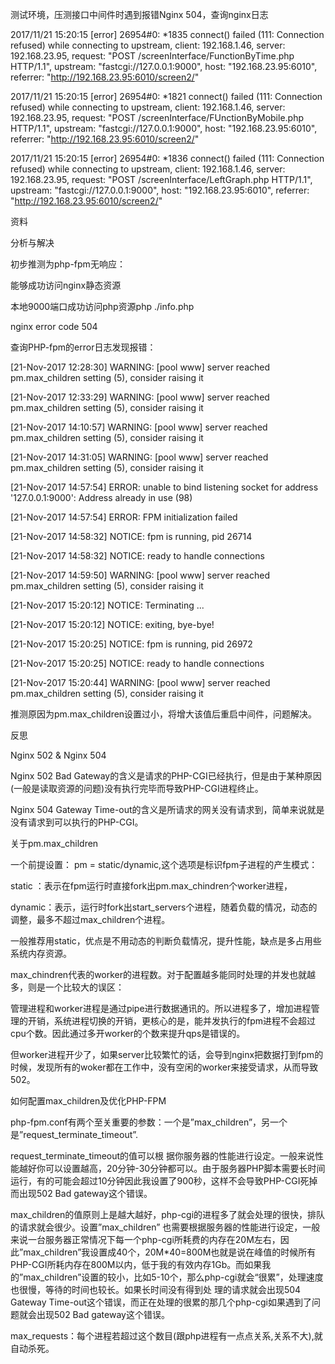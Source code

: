 测试环境，压测接口中间件时遇到报错Nginx 504，查询nginx日志

2017/11/21 15:20:15 \[error\] 26954\#0: \*1835 connect\(\) failed \(111: Connection refused\) while connecting to upstream, client: 192.168.1.46, server: 192.168.23.95, request: "POST /screenInterface/FunctionByTime.php HTTP/1.1", upstream: "fastcgi://127.0.0.1:9000", host: "192.168.23.95:6010", referrer: "http://192.168.23.95:6010/screen2/"

2017/11/21 15:20:15 \[error\] 26954\#0: \*1821 connect\(\) failed \(111: Connection refused\) while connecting to upstream, client: 192.168.1.46, server: 192.168.23.95, request: "POST /screenInterface/FUnctionByMobile.php HTTP/1.1", upstream: "fastcgi://127.0.0.1:9000", host: "192.168.23.95:6010", referrer: "http://192.168.23.95:6010/screen2/"

2017/11/21 15:20:15 \[error\] 26954\#0: \*1836 connect\(\) failed \(111: Connection refused\) while connecting to upstream, client: 192.168.1.46, server: 192.168.23.95, request: "POST /screenInterface/LeftGraph.php HTTP/1.1", upstream: "fastcgi://127.0.0.1:9000", host: "192.168.23.95:6010", referrer: "http://192.168.23.95:6010/screen2/"

资料

分析与解决

初步推测为php-fpm无响应：

能够成功访问nginx静态资源

本地9000端口成功访问php资源php ./info.php

nginx error code 504

查询PHP-fpm的error日志发现报错：

\[21-Nov-2017 12:28:30\] WARNING: \[pool www\] server reached pm.max\_children setting \(5\), consider raising it

\[21-Nov-2017 12:33:29\] WARNING: \[pool www\] server reached pm.max\_children setting \(5\), consider raising it

\[21-Nov-2017 14:10:57\] WARNING: \[pool www\] server reached pm.max\_children setting \(5\), consider raising it

\[21-Nov-2017 14:31:05\] WARNING: \[pool www\] server reached pm.max\_children setting \(5\), consider raising it

\[21-Nov-2017 14:57:54\] ERROR: unable to bind listening socket for address '127.0.0.1:9000': Address already in use \(98\)

\[21-Nov-2017 14:57:54\] ERROR: FPM initialization failed

\[21-Nov-2017 14:58:32\] NOTICE: fpm is running, pid 26714

\[21-Nov-2017 14:58:32\] NOTICE: ready to handle connections

\[21-Nov-2017 14:59:50\] WARNING: \[pool www\] server reached pm.max\_children setting \(5\), consider raising it

\[21-Nov-2017 15:20:12\] NOTICE: Terminating ...

\[21-Nov-2017 15:20:12\] NOTICE: exiting, bye-bye!

\[21-Nov-2017 15:20:25\] NOTICE: fpm is running, pid 26972

\[21-Nov-2017 15:20:25\] NOTICE: ready to handle connections

\[21-Nov-2017 15:20:44\] WARNING: \[pool www\] server reached pm.max\_children setting \(5\), consider raising it

推测原因为pm.max\_children设置过小，将增大该值后重启中间件，问题解决。

反思

Nginx 502 & Nginx 504

Nginx 502 Bad Gateway的含义是请求的PHP-CGI已经执行，但是由于某种原因\(一般是读取资源的问题\)没有执行完毕而导致PHP-CGI进程终止。

Nginx 504 Gateway Time-out的含义是所请求的网关没有请求到，简单来说就是没有请求到可以执行的PHP-CGI。

关于pm.max\_children

一个前提设置： pm = static/dynamic,这个选项是标识fpm子进程的产生模式：

static ：表示在fpm运行时直接fork出pm.max\_chindren个worker进程，

dynamic：表示，运行时fork出start\_servers个进程，随着负载的情况，动态的调整，最多不超过max\_children个进程。

一般推荐用static，优点是不用动态的判断负载情况，提升性能，缺点是多占用些系统内存资源。

max\_chindren代表的worker的进程数。对于配置越多能同时处理的并发也就越多，则是一个比较大的误区：

管理进程和worker进程是通过pipe进行数据通讯的。所以进程多了，增加进程管理的开销，系统进程切换的开销，更核心的是，能并发执行的fpm进程不会超过cpu个数。因此通过多开worker的个数来提升qps是错误的。

但worker进程开少了，如果server比较繁忙的话，会导到nginx把数据打到fpm的时候，发现所有的woker都在工作中，没有空闲的worker来接受请求，从而导致502。

如何配置max\_children及优化PHP-FPM

php-fpm.conf有两个至关重要的参数：一个是”max\_children”，另一个是”request\_terminate\_timeout”.

request\_terminate\_timeout的值可以根 据你服务器的性能进行设定。一般来说性能越好你可以设置越高，20分钟-30分钟都可以。由于服务器PHP脚本需要长时间运行，有的可能会超过10分钟因此我设置了900秒，这样不会导致PHP-CGI死掉而出现502 Bad gateway这个错误。

max\_children的值原则上是越大越好，php-cgi的进程多了就会处理的很快，排队的请求就会很少。设置”max\_children” 也需要根据服务器的性能进行设定，一般来说一台服务器正常情况下每一个php-cgi所耗费的内存在20M左右，因此”max\_children”我设置成40个，20M\*40=800M也就是说在峰值的时候所有PHP-CGI所耗内存在800M以内，低于我的有效内存1Gb。而如果我 的”max\_children”设置的较小，比如5-10个，那么php-cgi就会“很累”，处理速度也很慢，等待的时间也较长。如果长时间没有得到处 理的请求就会出现504 Gateway Time-out这个错误，而正在处理的很累的那几个php-cgi如果遇到了问题就会出现502 Bad gateway这个错误。

max\_requests：每个进程若超过这个数目\(跟php进程有一点点关系,关系不大\),就自动杀死。



